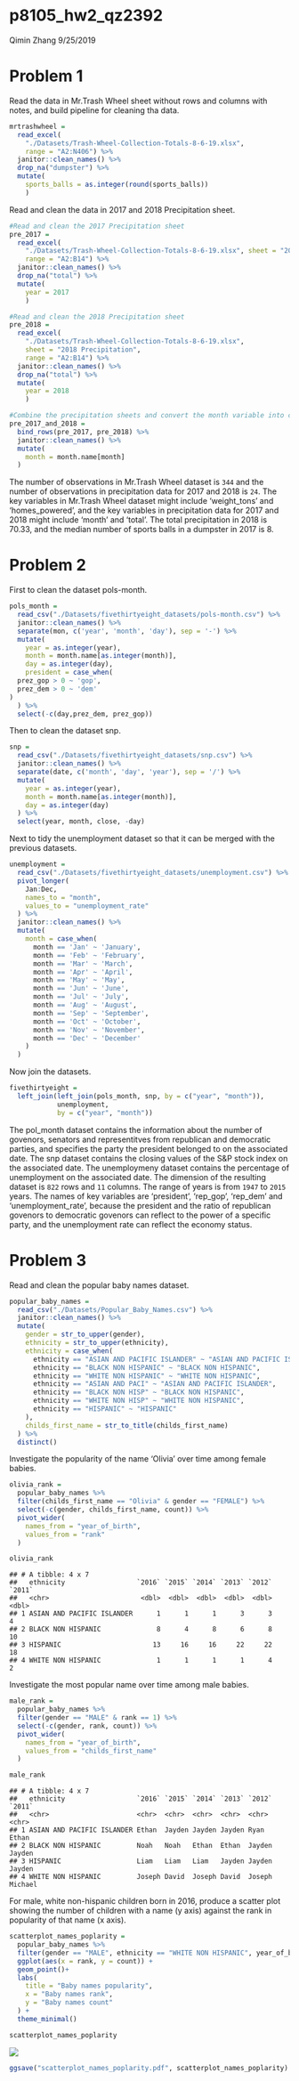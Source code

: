 p8105\_hw2\_qz2392
================
Qimin Zhang
9/25/2019

# Problem 1

Read the data in Mr.Trash Wheel sheet without rows and columns with
notes, and build pipeline for cleaning tha data.

``` r
mrtrashwheel = 
  read_excel(
    "./Datasets/Trash-Wheel-Collection-Totals-8-6-19.xlsx", 
    range = "A2:N406") %>%
  janitor::clean_names() %>%
  drop_na("dumpster") %>%
  mutate(
    sports_balls = as.integer(round(sports_balls))
    )
```

Read and clean the data in 2017 and 2018 Precipitation sheet.

``` r
#Read and clean the 2017 Precipitation sheet
pre_2017 =
  read_excel(
    "./Datasets/Trash-Wheel-Collection-Totals-8-6-19.xlsx", sheet = "2017 Precipitation", 
    range = "A2:B14") %>%
  janitor::clean_names() %>%
  drop_na("total") %>%
  mutate(
    year = 2017
    )

#Read and clean the 2018 Precipitation sheet
pre_2018 =
  read_excel(
    "./Datasets/Trash-Wheel-Collection-Totals-8-6-19.xlsx", 
    sheet = "2018 Precipitation", 
    range = "A2:B14") %>%
  janitor::clean_names() %>%
  drop_na("total") %>%
  mutate(
    year = 2018
    )

#Combine the precipitation sheets and convert the month variable into character type.
pre_2017_and_2018 =
  bind_rows(pre_2017, pre_2018) %>%
  janitor::clean_names() %>%
  mutate(
    month = month.name[month]
  )
```

The number of observations in Mr.Trash Wheel dataset is `344` and the
number of observations in precipitation data for 2017 and 2018 is `24`.
The key variables in Mr.Trash Wheel dataset might include ‘weight\_tons’
and ‘homes\_powered’, and the key variables in precipitation data for
2017 and 2018 might include ‘month’ and ‘total’. The total precipitation
in 2018 is 70.33, and the median number of sports balls in a dumpster in
2017 is 8.

# Problem 2

First to clean the dataset pols-month.

``` r
pols_month =
  read_csv("./Datasets/fivethirtyeight_datasets/pols-month.csv") %>%
  janitor::clean_names() %>%
  separate(mon, c('year', 'month', 'day'), sep = '-') %>%
  mutate(
    year = as.integer(year),
    month = month.name[as.integer(month)],
    day = as.integer(day),
    president = case_when(
  prez_gop > 0 ~ 'gop',
  prez_dem > 0 ~ 'dem'
)
  ) %>%
  select(-c(day,prez_dem, prez_gop))
```

Then to clean the dataset snp.

``` r
snp =
  read_csv("./Datasets/fivethirtyeight_datasets/snp.csv") %>%
  janitor::clean_names() %>%
  separate(date, c('month', 'day', 'year'), sep = '/') %>%
  mutate(
    year = as.integer(year),
    month = month.name[as.integer(month)],
    day = as.integer(day)
  ) %>%
  select(year, month, close, -day)
```

Next to tidy the unemployment dataset so that it can be merged with the
previous datasets.

``` r
unemployment =
  read_csv("./Datasets/fivethirtyeight_datasets/unemployment.csv") %>%
  pivot_longer(
    Jan:Dec,
    names_to = "month",
    values_to = "unemployment_rate"
  ) %>%
  janitor::clean_names() %>%
  mutate(
    month = case_when(
      month == 'Jan' ~ 'January',
      month == 'Feb' ~ 'February',
      month == 'Mar' ~ 'March',
      month == 'Apr' ~ 'April',
      month == 'May' ~ 'May',
      month == 'Jun' ~ 'June',
      month == 'Jul' ~ 'July',
      month == 'Aug' ~ 'August',
      month == 'Sep' ~ 'September',
      month == 'Oct' ~ 'October',
      month == 'Nov' ~ 'November',
      month == 'Dec' ~ 'December'
    ) 
  )
```

Now join the datasets.

``` r
fivethirtyeight =
  left_join(left_join(pols_month, snp, by = c("year", "month")), 
            unemployment, 
            by = c("year", "month"))
```

The pol\_month dataset contains the information about the number of
govenors, senators and representitves from republican and democratic
parties, and specifies the party the president belonged to on the
associated date. The snp dataset contains the closing values of the S\&P
stock index on the associated date. The unemploymeny dataset contains
the percentage of unemployment on the associated date. The dimension of
the resulting dataset is `822` rows and `11` columns. The range of years
is from `1947` to `2015` years. The names of key variables are
‘president’, ‘rep\_gop’, ‘rep\_dem’ and ‘unemployment\_rate’, because
the president and the ratio of republican govenors to democratic
govenors can reflect to the power of a specific party, and the
unemployment rate can reflect the economy status.

# Problem 3

Read and clean the popular baby names dataset.

``` r
popular_baby_names =
  read_csv("./Datasets/Popular_Baby_Names.csv") %>%
  janitor::clean_names() %>%
  mutate(
    gender = str_to_upper(gender),
    ethnicity = str_to_upper(ethnicity),
    ethnicity = case_when(
      ethnicity == "ASIAN AND PACIFIC ISLANDER" ~ "ASIAN AND PACIFIC ISLANDER",
      ethnicity == "BLACK NON HISPANIC" ~ "BLACK NON HISPANIC",
      ethnicity == "WHITE NON HISPANIC" ~ "WHITE NON HISPANIC",
      ethnicity == "ASIAN AND PACI" ~ "ASIAN AND PACIFIC ISLANDER",
      ethnicity == "BLACK NON HISP" ~ "BLACK NON HISPANIC",
      ethnicity == "WHITE NON HISP" ~ "WHITE NON HISPANIC",
      ethnicity == "HISPANIC" ~ "HISPANIC"
    ),
    childs_first_name = str_to_title(childs_first_name)
  ) %>%
  distinct()
```

Investigate the popularity of the name ‘Olivia’ over time among female
babies.

``` r
olivia_rank =
  popular_baby_names %>%
  filter(childs_first_name == "Olivia" & gender == "FEMALE") %>%
  select(-c(gender, childs_first_name, count)) %>%
  pivot_wider(
    names_from = "year_of_birth",
    values_from = "rank"
  )

olivia_rank
```

    ## # A tibble: 4 x 7
    ##   ethnicity                  `2016` `2015` `2014` `2013` `2012` `2011`
    ##   <chr>                       <dbl>  <dbl>  <dbl>  <dbl>  <dbl>  <dbl>
    ## 1 ASIAN AND PACIFIC ISLANDER      1      1      1      3      3      4
    ## 2 BLACK NON HISPANIC              8      4      8      6      8     10
    ## 3 HISPANIC                       13     16     16     22     22     18
    ## 4 WHITE NON HISPANIC              1      1      1      1      4      2

Investigate the most popular name over time among male babies.

``` r
male_rank =
  popular_baby_names %>%
  filter(gender == "MALE" & rank == 1) %>%
  select(-c(gender, rank, count)) %>%
  pivot_wider(
    names_from = "year_of_birth",
    values_from = "childs_first_name"
  )

male_rank
```

    ## # A tibble: 4 x 7
    ##   ethnicity                  `2016` `2015` `2014` `2013` `2012` `2011` 
    ##   <chr>                      <chr>  <chr>  <chr>  <chr>  <chr>  <chr>  
    ## 1 ASIAN AND PACIFIC ISLANDER Ethan  Jayden Jayden Jayden Ryan   Ethan  
    ## 2 BLACK NON HISPANIC         Noah   Noah   Ethan  Ethan  Jayden Jayden 
    ## 3 HISPANIC                   Liam   Liam   Liam   Jayden Jayden Jayden 
    ## 4 WHITE NON HISPANIC         Joseph David  Joseph David  Joseph Michael

For male, white non-hispanic children born in 2016, produce a scatter
plot showing the number of children with a name (y axis) against the
rank in popularity of that name (x axis).

``` r
scatterplot_names_poplarity =
  popular_baby_names %>%
  filter(gender == "MALE", ethnicity == "WHITE NON HISPANIC", year_of_birth == 2016) %>%
  ggplot(aes(x = rank, y = count)) +
  geom_point()+
  labs(
    title = "Baby names popularity",
    x = "Baby names rank",
    y = "Baby names count"
  ) +
  theme_minimal()

scatterplot_names_poplarity
```

![](p8105_hw2_qz2392_files/figure-gfm/unnamed-chunk-10-1.png)<!-- -->

``` r
ggsave("scatterplot_names_poplarity.pdf", scatterplot_names_poplarity)
```
